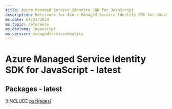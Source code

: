 ```yaml
---
title: Azure Managed Service Identity SDK for JavaScript
description: Reference for Azure Managed Service Identity SDK for JavaScript
ms.date: 03/21/2024
ms.topic: reference
ms.devlang: javascript
ms.service: managedserviceidentity
---
```

# Azure Managed Service Identity SDK for JavaScript - latest
## Packages - latest
[!INCLUDE [packages](managed-service-identity-index.md)]